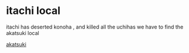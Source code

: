 # itachi local
itachi has deserted konoha , and killed all the uchihas
we have to find the akatsuki local 

[akatsuki](akatsuki.md)
